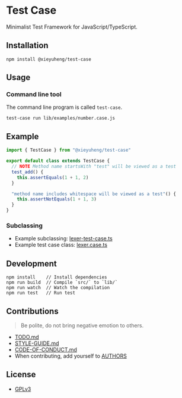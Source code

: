 # Test Case

Minimalist Test Framework for JavaScript/TypeScript.

## Installation

```
npm install @xieyuheng/test-case
```

## Usage

### Command line tool

The command line program is called `test-case`.

```
test-case run lib/examples/number.case.js
```

## Example

```js
import { TestCase } from "@xieyuheng/test-case"

export default class extends TestCase {
  // NOTE Method name startsWith "test" will be viewed as a test
  test_add() {
    this.assertEquals(1 + 1, 2)
  }

  "method name includes whitespace will be viewed as a test"() {
    this.assertNotEquals(1 + 1, 3)
  }
}
```

### Subclassing

- Example subclassing: [lexer-test-case.ts](https://github.com/cicada-lang/sexp/blob/master/src/lexer/lexer-test-case.ts)
- Example test case class: [lexer.case.ts](https://github.com/cicada-lang/sexp/blob/master/src/lexer/lexer.case.ts)

## Development

```
npm install    // Install dependencies
npm run build  // Compile `src/` to `lib/`
npm run watch  // Watch the compilation
npm run test   // Run test
```

## Contributions

> Be polite, do not bring negative emotion to others.

- [TODO.md](TODO.md)
- [STYLE-GUIDE.md](STYLE-GUIDE.md)
- [CODE-OF-CONDUCT.md](CODE-OF-CONDUCT.md)
- When contributing, add yourself to [AUTHORS](AUTHORS)

## License

- [GPLv3](LICENSE)
